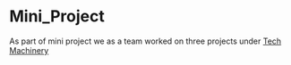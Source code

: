 # Mini_Project

As part of mini project we as a team worked on three projects under <a href = "http://www.trustyfi.com/"> Tech Machinery </a> 
